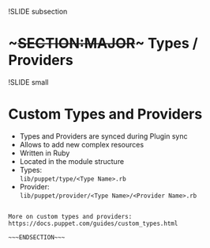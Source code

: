 !SLIDE subsection
# ~~~SECTION:MAJOR~~~ Types / Providers


!SLIDE small
# Custom Types and Providers

* Types and Providers are synced during Plugin sync
* Allows to add new complex resources
* Written in Ruby
* Located in the module structure
 * Types:<br/> 
    `lib/puppet/type/<Type Name>.rb`
 * Provider:<br/> 
    `lib/puppet/provider/<Type Name>/<Provider Name>.rb`

~~~SECTION:handouts~~~

More on custom types and providers: https://docs.puppet.com/guides/custom_types.html

~~~ENDSECTION~~~
